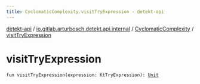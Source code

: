 ```yaml
---
title: CyclomaticComplexity.visitTryExpression - detekt-api
---
```


[detekt-api](../../index.html) / [io.gitlab.arturbosch.detekt.api.internal](../index.html) / [CyclomaticComplexity](index.html) / [visitTryExpression](./visit-try-expression.html)

# visitTryExpression

`fun visitTryExpression(expression: KtTryExpression): `[`Unit`](https://kotlinlang.org/api/latest/jvm/stdlib/kotlin/-unit/index.html)